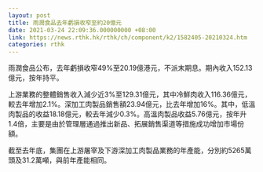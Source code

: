 ```yaml
---
layout: post
title: 雨潤食品去年虧損收窄至約20億元
date: 2021-03-24 22:09:36.000000000 +08:00
link: https://news.rthk.hk/rthk/ch/component/k2/1582405-20210324.htm
categories: rthk
---
```


雨潤食品公布，去年虧損收窄49%至20.19億港元，不派末期息。期內收入152.13億元，按年持平。

上游業務的整體銷售收入減少近3%至129.31億元，其中冷鮮肉收入116.36億元，較去年增加2.1%。深加工肉製品銷售額23.94億元，比去年增加16%。其中，低溫肉製品的收益18.18億元，較去年減少0.3%。高溫肉製品收益5.76億元，按年升1.4倍，主要是由於管理層通過推出新品、拓展銷售渠道等措施成功增加市場份額。

截至去年底，集團在上游屠宰及下游深加工肉製品業務的年產能，分別約5265萬頭及31.2萬噸，與前年產能相同。
